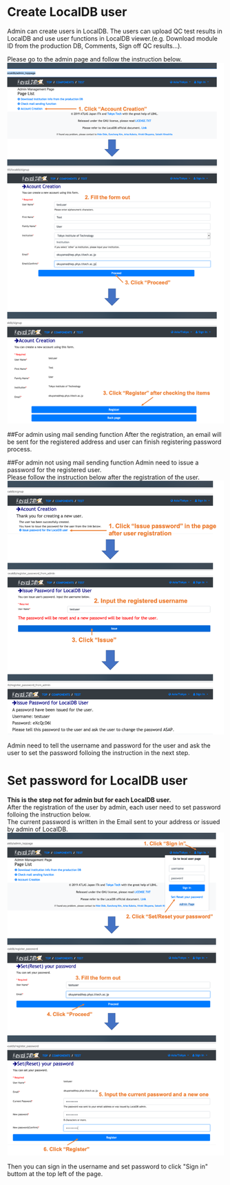 # Create LocalDB user
Admin can create users in LocalDB. The users can upload QC test results in LocalDB and use user functions in LocalDB viewer.(e.g. Download module ID from the production DB, Comments, Sign off QC results...).<br>

Please go to the admin page and follow the instruction below.<br>
![Create_User](images/sign_up.png)<br>

##For admin using mail sending function
After the registration, an email will be sent for the registered address and user can finish registering password process.<br>

##For admin not using mail sending function
Admin need to issue a password for the registered user.<br>
Please follow the instruction below after the registration of the user.<br>
![Issue_Password](images/issue_password.png)<br>

Admin need to tell the username and password for the user and ask the user to set the password folloing the instruction in the next step.<br>

# Set password for LocalDB user
**This is the step not for admin but for each LocalDB user.**<br>
After the registration of the user by admin, each user need to set password folloing the instruction below.<br>
The current password is written in the Email sent to your address or issued by admin of LocalDB.<br>
![Set_Password](images/set_password.png)<br>

Then you can sign in the username and set password to click "Sign in" buttom at the top left of the page.
